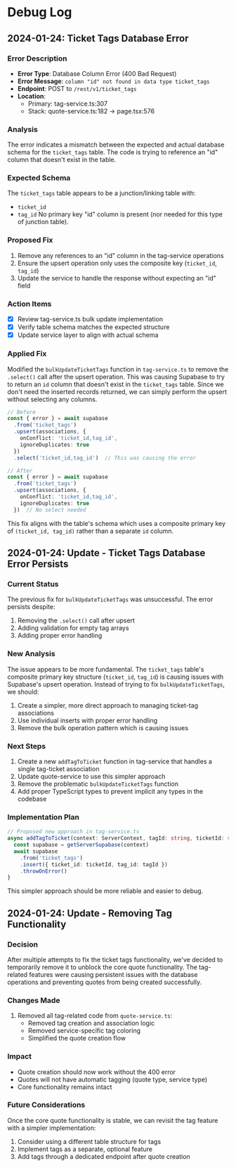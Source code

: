 # Debug Log

## 2024-01-24: Ticket Tags Database Error

### Error Description
- **Error Type**: Database Column Error (400 Bad Request)
- **Error Message**: `column "id" not found in data type ticket_tags`
- **Endpoint**: POST to `/rest/v1/ticket_tags`
- **Location**: 
  - Primary: tag-service.ts:307
  - Stack: quote-service.ts:182 -> page.tsx:576

### Analysis
The error indicates a mismatch between the expected and actual database schema for the `ticket_tags` table. The code is trying to reference an "id" column that doesn't exist in the table.

### Expected Schema
The `ticket_tags` table appears to be a junction/linking table with:
- `ticket_id`
- `tag_id`
No primary key "id" column is present (nor needed for this type of junction table).

### Proposed Fix
1. Remove any references to an "id" column in the tag-service operations
2. Ensure the upsert operation only uses the composite key (`ticket_id`, `tag_id`)
3. Update the service to handle the response without expecting an "id" field

### Action Items
- [x] Review tag-service.ts bulk update implementation
- [x] Verify table schema matches the expected structure
- [x] Update service layer to align with actual schema

### Applied Fix
Modified the `bulkUpdateTicketTags` function in `tag-service.ts` to remove the `.select()` call after the upsert operation. This was causing Supabase to try to return an `id` column that doesn't exist in the `ticket_tags` table. Since we don't need the inserted records returned, we can simply perform the upsert without selecting any columns.

```typescript
// Before
const { error } = await supabase
  .from('ticket_tags')
  .upsert(associations, {
    onConflict: 'ticket_id,tag_id',
    ignoreDuplicates: true
  })
  .select('ticket_id,tag_id')  // This was causing the error

// After
const { error } = await supabase
  .from('ticket_tags')
  .upsert(associations, {
    onConflict: 'ticket_id,tag_id',
    ignoreDuplicates: true
  })  // No select needed
```

This fix aligns with the table's schema which uses a composite primary key of `(ticket_id, tag_id)` rather than a separate `id` column.

## 2024-01-24: Update - Ticket Tags Database Error Persists

### Current Status
The previous fix for `bulkUpdateTicketTags` was unsuccessful. The error persists despite:
1. Removing the `.select()` call after upsert
2. Adding validation for empty tag arrays
3. Adding proper error handling

### New Analysis
The issue appears to be more fundamental. The `ticket_tags` table's composite primary key structure (`ticket_id`, `tag_id`) is causing issues with Supabase's upsert operation. Instead of trying to fix `bulkUpdateTicketTags`, we should:

1. Create a simpler, more direct approach to managing ticket-tag associations
2. Use individual inserts with proper error handling
3. Remove the bulk operation pattern which is causing issues

### Next Steps
1. Create a new `addTagToTicket` function in tag-service that handles a single tag-ticket association
2. Update quote-service to use this simpler approach
3. Remove the problematic `bulkUpdateTicketTags` function
4. Add proper TypeScript types to prevent implicit any types in the codebase

### Implementation Plan
```typescript
// Proposed new approach in tag-service.ts
async addTagToTicket(context: ServerContext, tagId: string, ticketId: string): Promise<void> {
  const supabase = getServerSupabase(context)
  await supabase
    .from('ticket_tags')
    .insert({ ticket_id: ticketId, tag_id: tagId })
    .throwOnError()
}
```

This simpler approach should be more reliable and easier to debug.

## 2024-01-24: Update - Removing Tag Functionality

### Decision
After multiple attempts to fix the ticket tags functionality, we've decided to temporarily remove it to unblock the core quote functionality. The tag-related features were causing persistent issues with the database operations and preventing quotes from being created successfully.

### Changes Made
1. Removed all tag-related code from `quote-service.ts`:
   - Removed tag creation and association logic
   - Removed service-specific tag coloring
   - Simplified the quote creation flow

### Impact
- Quote creation should now work without the 400 error
- Quotes will not have automatic tagging (quote type, service type)
- Core functionality remains intact

### Future Considerations
Once the core quote functionality is stable, we can revisit the tag feature with a simpler implementation:
1. Consider using a different table structure for tags
2. Implement tags as a separate, optional feature
3. Add tags through a dedicated endpoint after quote creation
